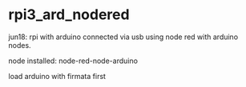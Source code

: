 # rpi3_ard_nodered

jun18:
rpi with arduino connected via usb using node red with arduino nodes.

node installed: node-red-node-arduino

load arduino with firmata first





